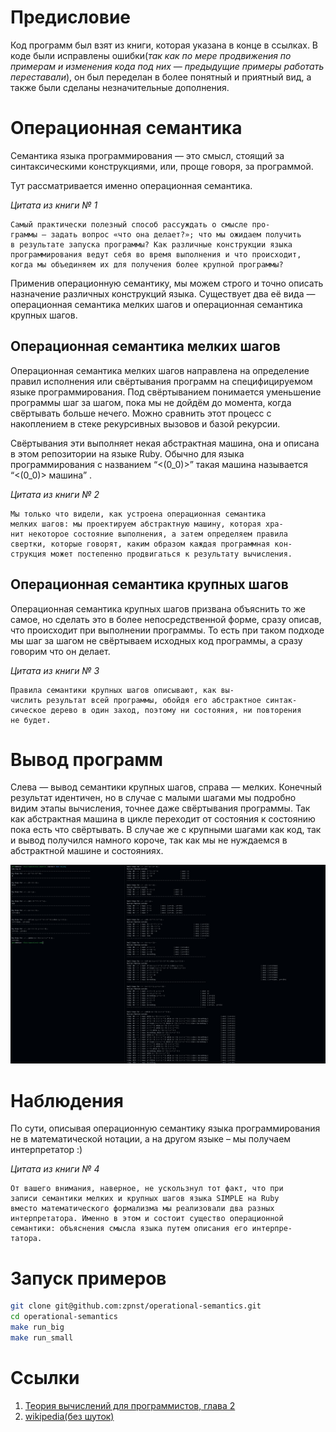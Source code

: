 # Предисловие

Код программ был взят из книги, которая указана в конце в ссылках. В коде были исправлены ошибки(*так как по мере продвижения по примерам и изменения кода под них — предыдущие примеры работать переставали*), он был переделан в более понятный и приятный вид, а также были сделаны незначительные дополнения.

# Операционная семантика 

Семантика языка программирования — это смысл, стоящий за синтаксическими конструкциями, или, проще говоря, за программой.

Тут рассматривается именно операционная семантика. 

*Цитата из книги № 1*
```
Самый практически полезный способ рассуждать о смысле про-
граммы – задать вопрос «что она делает?»; что мы ожидаем получить
в результате запуска программы? Как различные конструкции языка
программирования ведут себя во время выполнения и что происходит,
когда мы объединяем их для получения более крупной программы?
```

Применив операционную семантику, мы можем строго и точно описать назначение различных конструкций языка. Существует два её вида — операционная семантика мелких шагов и операционная семантика крупных шагов.

## Операционная семантика мелких шагов

Операционная семантика мелких шагов направлена на определение правил исполнения или свёртывания программ на специфицируемом языке программирования. Под свёртыванием понимается уменьшение программы шаг за шагом, пока мы не дойдём до момента, когда свёртывать больше нечего. Можно сравнить этот процесс с накоплением в стеке рекурсивных вызовов и базой рекурсии.

Свёртывания эти выполняет некая абстрактная машина, она и описана в этом репозитории на языке Ruby. Обычно для языка программирования с названием “<(0_0)>” такая машина называется “<(0_0)> машина” .

*Цитата из книги № 2*
```
Мы только что видели, как устроена операционная семантика
мелких шагов: мы проектируем абстрактную машину, которая хра-
нит некоторое состояние выполнения, а затем определяем правила
свертки, которые говорят, каким образом каждая программная кон-
струкция может постепенно продвигаться к результату вычисления.
```
## Операционная семантика крупных шагов

Операционная семантика крупных шагов призвана объяснить то же самое, но сделать это в  более непосредственной форме, сразу описав, что происходит при выполнении программы. То есть при таком подходе мы шаг за шагом не свёртываем исходных код программы, а сразу говорим что он делает.

*Цитата из книги № 3*
```
Правила семантики крупных шагов описывают, как вы-
числить результат всей программы, обойдя его абстрактное синтак-
сическое дерево в один заход, поэтому ни состояния, ни повторения
не будет.
```

# Вывод программ 

Слева — вывод семантики крупных шагов, справа — мелких. Конечный результат идентичен, но в случае с малыми шагами мы подробно видим этапы вычисления, точнее даже свёртывания программы. Так как абстрактная машина в цикле переходит от состояния к состоянию пока есть что свёртывать. В случае же с крупными шагами как код, так и вывод получился намного короче, так как мы не нуждаемся в абстрактной машине и состояниях.

<img src="images/listing.png" alt="" width="888">

# Наблюдения

По сути, описывая операционную семантику языка программирования не в математической нотации, а на другом языке – мы получаем интерпретатор :) 

*Цитата из книги № 4*
```
От вашего внимания, наверное, не ускользнул тот факт, что при
записи семантики мелких и крупных шагов языка SIMPLE на Ruby
вместо математического формализма мы реализовали два разных
интерпретатора. Именно в этом и состоит существо операционной
семантики: объяснения смысла языка путем описания его интерпре-
татора.
```

# Запуск примеров

```bash
git clone git@github.com:zpnst/operational-semantics.git
cd operational-semantics
make run_big
make run_small
```
# Ссылки

1. [Теория вычислений для программистов, глава 2](https://ftp.zhirov.kz/books/IT/Other/%D0%A2%D0%B5%D1%80%D0%B8%D1%8F%20%D0%B2%D1%8B%D1%87%D0%B8%D1%81%D0%BB%D0%B5%D0%BD%D0%B8%D0%B9%20%D0%B4%D0%BB%D1%8F%20%D0%BF%D1%80%D0%BE%D0%B3%D1%80%D0%B0%D0%BC%D0%BC%D0%B8%D1%81%D1%82%D0%BE%D0%B2%20%28%D0%A2%D0%BE%D0%BC%20%D0%A1%D1%82%D1%8E%D0%B0%D1%80%D1%82%29.pdf)
2. [wikipedia(без шуток)](https://ru.wikipedia.org/wiki/%D0%A1%D0%B5%D0%BC%D0%B0%D0%BD%D1%82%D0%B8%D0%BA%D0%B0_(%D0%BF%D1%80%D0%BE%D0%B3%D1%80%D0%B0%D0%BC%D0%BC%D0%B8%D1%80%D0%BE%D0%B2%D0%B0%D0%BD%D0%B8%D0%B5))



